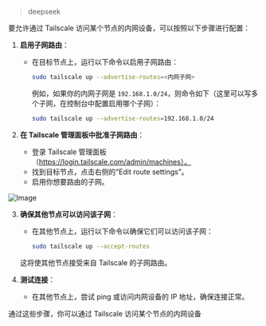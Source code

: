 > deepseek

要允许通过 Tailscale 访问某个节点的内网设备，可以按照以下步骤进行配置：

1. **启用子网路由**：
   - 在目标节点上，运行以下命令以启用子网路由：
     ```bash
     sudo tailscale up --advertise-routes=<内网子网>
     ```
     例如，如果你的内网子网是 `192.168.1.0/24`，则命令如下（这里可以写多个子网，在控制台中配置启用哪个子网）：
     ```bash
     sudo tailscale up --advertise-routes=192.168.1.0/24
     ```
 


2. **在 Tailscale 管理面板中批准子网路由**：
   - 登录 Tailscale 管理面板（https://login.tailscale.com/admin/machines）。
   - 找到目标节点，点击右侧的“Edit route settings”。
   - 启用你想要路由的子网。

![Image](https://github.com/user-attachments/assets/7c8603dd-7ec5-42a3-83aa-9c2df877840b)

3. **确保其他节点可以访问该子网**：
   - 在其他节点上，运行以下命令以确保它们可以访问该子网：
     ```bash
     sudo tailscale up --accept-routes
     ```
   这将使其他节点接受来自 Tailscale 的子网路由。

4. **测试连接**：
   - 在其他节点上，尝试 ping 或访问内网设备的 IP 地址，确保连接正常。

通过这些步骤，你可以通过 Tailscale 访问某个节点的内网设备 

